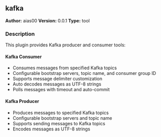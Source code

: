 ## kafka

**Author:** aias00
**Version:** 0.0.1
**Type:** tool

### Description

This plugin provides Kafka producer and consumer tools:

#### Kafka Consumer
- Consumes messages from specified Kafka topics
- Configurable bootstrap servers, topic name, and consumer group ID
- Supports message delimiter customization
- Auto decodes messages as UTF-8 strings
- Polls messages with timeout and auto-commit

#### Kafka Producer
- Produces messages to specified Kafka topics
- Configurable bootstrap servers and topic name
- Supports sending messages to Kafka topics
- Encodes messages as UTF-8 strings
